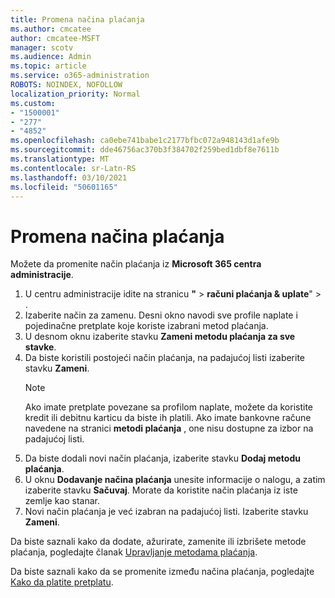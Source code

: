 ```yaml
---
title: Promena načina plaćanja
ms.author: cmcatee
author: cmcatee-MSFT
manager: scotv
ms.audience: Admin
ms.topic: article
ms.service: o365-administration
ROBOTS: NOINDEX, NOFOLLOW
localization_priority: Normal
ms.custom:
- "1500001"
- "277"
- "4852"
ms.openlocfilehash: ca0ebe741babe1c2177bfbc072a948143d1afe9b
ms.sourcegitcommit: dde46756ac370b3f384702f259bed1dbf8e7611b
ms.translationtype: MT
ms.contentlocale: sr-Latn-RS
ms.lasthandoff: 03/10/2021
ms.locfileid: "50601165"
---
```

# <a name="change-payment-method"></a>Promena načina plaćanja

Možete da promenite način plaćanja iz **Microsoft 365 centra administracije**.
  
1. U centru administracije idite na stranicu **"**  >  **računi plaćanja & uplate**"  >  [](https://go.microsoft.com/fwlink/p/?linkid=2018806) .
2. Izaberite način za zamenu. Desni okno navodi sve profile naplate i pojedinačne pretplate koje koriste izabrani metod plaćanja.
3. U desnom oknu izaberite stavku **Zameni metodu plaćanja za sve stavke**.
4. Da biste koristili postojeći način plaćanja, na padajućoj listi izaberite stavku **Zameni**.
    > [!NOTE]
    > Ako imate pretplate povezane sa profilom naplate, možete da koristite kredit ili debitnu karticu da biste ih platili. Ako imate bankovne račune navedene na stranici **metodi plaćanja** , one nisu dostupne za izbor na padajućoj listi.
5. Da biste dodali novi način plaćanja, izaberite stavku **Dodaj metodu plaćanja**.
6. U oknu **Dodavanje načina plaćanja** unesite informacije o nalogu, a zatim izaberite stavku **Sačuvaj**. Morate da koristite način plaćanja iz iste zemlje kao stanar.
7. Novi način plaćanja je već izabran na padajućoj listi. Izaberite stavku **Zameni**.

Da biste saznali kako da dodate, ažurirate, zamenite ili izbrišete metode plaćanja, pogledajte članak [Upravljanje metodama plaćanja](https://docs.microsoft.com/microsoft-365/commerce/billing-and-payments/manage-payment-methods).

Da biste saznali kako da se promenite između načina plaćanja, pogledajte [Kako da platite pretplatu](https://docs.microsoft.com/microsoft-365/commerce/billing-and-payments/pay-for-your-subscription).
